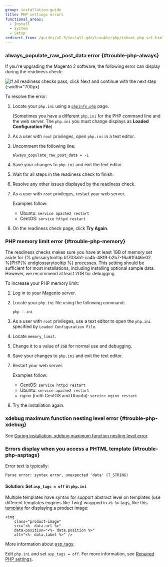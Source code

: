 ```yaml
---
group: installation-guide
title: PHP settings errors
functional_areas:
  - Install
  - System
  - Setup
redirect_from: /guides/v2.3/install-gde/trouble/php/tshoot_php-set.html
---
```


### always_populate_raw_post_data error {#trouble-php-always}

If you're upgrading the Magento 2 software, the following error can display during the readiness check:

![If all readiness checks pass, click Next and continue with the next step]({{site.baseurl}}/static/images/upgr_readiness-success.png){:width="700px}

To resolve the error:

1. Locate your `php.ini` using a [`phpinfo.php`]({{page.baseurl}}/install/getting-started/optional-software.html#install-optional-phpinfo) page.

   (Sometimes you have a different `php.ini` for the PHP command line and the web server. The `php.ini` you must change displays as **Loaded Configuration File**)

2. As a user with `root` privileges, open `php.ini` in a text editor.
3. Uncomment the following line:

   ```
   always_populate_raw_post_data = -1
   ```

4. Save your changes to `php.ini` and exit the text editor.
5. Wait for all steps in the readiness check to finish.
6. Resolve any other issues displayed by the readiness check.
7. As a user with `root` privileges, restart your web server.

   Examples follow:

   * Ubuntu: `service apache2 restart`
   * CentOS: `service httpd restart`

8. On the readiness check page, click **Try Again**.

### PHP memory limit error {#trouble-php-memory}

The readiness checks makes sure you have at least 1GB of memory set aside for {% glossarytooltip bf703ab1-ca4b-48f9-b2b7-16a81fd46e02 %}PHP{% endglossarytooltip %} processes. This setting should be sufficient for most installations, including installing optional sample data. However, we recommend at least 2GB for debugging.

To increase your PHP memory limit:

1. Log in to your Magento server.
2. Locate your `php.ini` file using the following command:

   ```
   php --ini
   ```

3. As a user with `root` privileges, use a text editor to open the `php.ini` specified by `Loaded Configuration File`.
4. Locate `memory_limit`.
5. Change it to a value of `2GB` for normal use and debugging.
6. Save your changes to `php.ini` and exit the text editor.
7. Restart your web server.

   Examples follow:

   * CentOS: `service httpd restart`
   * Ubuntu: `service apache2 restart`
   * nginx (both CentOS and Ubuntu): `service nginx restart`

8. Try the installation again.

### xdebug maximum function nesting level error {#trouble-php-xdebug}

See [During installation, xdebug maximum function nesting level error]({{page.baseurl}}/install/troubleshooting/php/xdebug.html).

### Errors display when you access a PHTML template {#trouble-php-asptags}

Error text is typically:

```
Parse error: syntax error, unexpected 'data' (T_STRING)
```

#### Solution: Set <code>asp_tags = off</code> in <code>php.ini</code>

Multiple templates have syntax for support abstract level on templates (use different templates engines like Twig) wrapped in `<% %>` tags, like this [template]({{site.mage2000url}}app/code/Magento/Catalog/view/adminhtml/templates/product/edit/base_image.phtml) for displaying a product image:

```php?start_inline=1
<img
    class="product-image"
    src="<%- data.url %>"
    data-position="<%- data.position %>"
    alt="<%- data.label %>" />
```

More information about [asp_tags](http://php.net/manual/en/ini.core.php#ini.asp-tags).

Edit `php.ini` and set `asp_tags = off`. For more information, see [Required PHP settings]({{page.baseurl}}/install/getting-started/php/settings.html).

